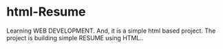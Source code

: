# html-Resume
Learning WEB DEVELOPMENT. And,  it is a simple html based project. The project is building simple RESUME using HTML..
